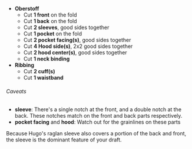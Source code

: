  - **Oberstoff**
   - Cut **1 front** on the fold
   - Cut **1 back** on the fold
   - Cut **2 sleeves**, good sides together
   - Cut **1 pocket** on the fold
   - Cut **2 pocket facing(s)**, good sides together
   - Cut **4 Hood side(s)**, 2x2 good sides together
   - Cut **2 hood center(s)**, good sides together
   - Cut **1 neck binding**
 - **Ribbing**
   - Cut **2 cuff(s)**
   - Cut **1 waistband**

<Warning>

###### Caveats

 - **sleeve**: There's a single notch at the front, and a double notch at the back. These notches match on the front and back parts respectively.
 - **pocket facing** and **hood**: Watch out for the grainlines on these parts

Because Hugo's raglan sleeve also covers a portion of the back and front,
the sleeve is the dominant feature of your draft.

</Warning>
